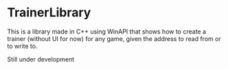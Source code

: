 # TrainerLibrary
This is a library made in C++ using WinAPI that shows how to create a trainer (without UI for now) for any game, given the address to read from or to write to.

Still under development
